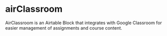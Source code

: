 # airClassroom

AirClassroom is an Airtable Block that integrates with Google Classroom for easier management of assignments and course content.